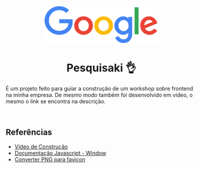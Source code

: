 <p align="center"><img src="./img/google-logo.png" width="300"/></p>

<h1 align="center">Pesquisaki 👌</h1>

É um projeto feito para guiar a construção de um workshop sobre frontend na minha empresa. De mesmo modo também foi desenvolvido em vídeo, o mesmo o link se encontra na descrição.

<br/>

## Referências

- <a target="_blank" href="https://youtu.be/p4mR0O6nEEU">Vídeo de Construção</a>
- <a target="_blank" href="https://developer.mozilla.org/pt-BR/docs/Web/API/Window/location">Documentação Javascript - Window</a>
- <a target="_blank" href="https://favicon.io/favicon-converter/">Converter PNG para favicon</a>
